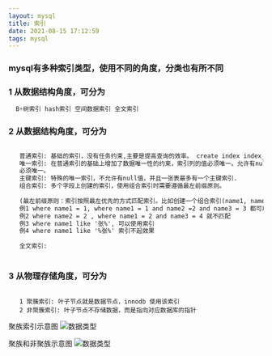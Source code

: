 ```yaml
---
layout: mysql
title: 索引
date: 2021-08-15 17:12:59
tags: mysql
---
```


### mysql有多种索引类型，使用不同的角度，分类也有所不同

### 1 从数据结构角度，可分为
```java
  B+树索引 hash索引 空间数据索引 全文索引

```

   
  
### 2 从数据结构角度，可分为

```xml

   普通索引: 基础的索引，没有任务约束,主要是提高查询的效率。 create index index_name on table(column(length)
   唯一索引: 在普通索引的基础上增加了数据唯一性的约束，索引列的值必须唯一。允许有null值.如果一个唯一索引同时还有组合索引，那么表示列值的组合
   必须唯一。
   主键索引: 特殊的唯一索引，不允许有null值，并且一张表最多有一个主键索引.
   组合索引: 多个字段上创建的索引，使用组合索引时需要遵循最左前缀原则。
   
   (最左前缀原则：索引按照最左优先的方式匹配索引。比如创建一个组合索引(name1, name2, namer) 查询条件:
   例1 where name1 = 1, where name1 = 1 and name2 =2 and name3 = 3 都可以使用该索引
   例2 where name2 = 2 , where name1 = 2 and name3 = 4 就不匹配 
   例3 where name1 like '张%', 可以使用索引
   例4 where name1 like '%张%' 索引不起效果
   
   全文索引:
    
```


### 3 从物理存储角度，可分为

```
    
   1 聚簇索引: 叶子节点就是数据节点，innodb 使用该索引 
   2 非聚簇索引: 叶子节点不存储数据，而是指向对应数据库的指针

```
聚族索引示意图
![数据类型](/../../static/mysql/B+树示意图.png)

聚族和非聚族示意图
![数据类型](/../../static/mysql/聚族和非聚族原理图.png) 

